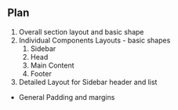 ## Plan
1. Overall section layout and basic shape 
2. Individual Components Layouts - basic shapes
    1. Sidebar
    2. Head
    3. Main Content
    4. Footer
3. Detailed Layout for Sidebar
    header and list



- General Padding and margins

